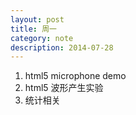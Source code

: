 ```yaml
---
layout: post
title: 周一
category: note
description: 2014-07-28
---
```


1. html5 microphone demo
2. html5 波形产生实验
3. 统计相关


